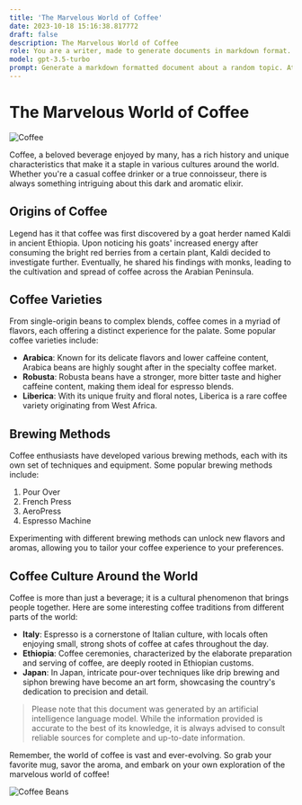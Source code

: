 ```yaml
---
title: 'The Marvelous World of Coffee'
date: 2023-10-18 15:16:38.817772
draft: false
description: The Marvelous World of Coffee
role: You are a writer, made to generate documents in markdown format. It is very important that all of the documents you generate are in valid markdown format.
model: gpt-3.5-turbo
prompt: Generate a markdown formatted document about a random topic. At the bottom, include a disclaimer explaining that the document was generated by you. The first line of the document should be the title. Make sure that the entire document is in proper markdown format, using a mix of various tags to make the document visually appealing.
---
```


# The Marvelous World of Coffee

![Coffee](https://www.example.com/coffee-image.jpg)

Coffee, a beloved beverage enjoyed by many, has a rich history and unique characteristics that make it a staple in various cultures around the world. Whether you're a casual coffee drinker or a true connoisseur, there is always something intriguing about this dark and aromatic elixir.

## Origins of Coffee

Legend has it that coffee was first discovered by a goat herder named Kaldi in ancient Ethiopia. Upon noticing his goats' increased energy after consuming the bright red berries from a certain plant, Kaldi decided to investigate further. Eventually, he shared his findings with monks, leading to the cultivation and spread of coffee across the Arabian Peninsula.

## Coffee Varieties

From single-origin beans to complex blends, coffee comes in a myriad of flavors, each offering a distinct experience for the palate. Some popular coffee varieties include:

- **Arabica**: Known for its delicate flavors and lower caffeine content, Arabica beans are highly sought after in the specialty coffee market.
- **Robusta**: Robusta beans have a stronger, more bitter taste and higher caffeine content, making them ideal for espresso blends.
- **Liberica**: With its unique fruity and floral notes, Liberica is a rare coffee variety originating from West Africa.

## Brewing Methods

Coffee enthusiasts have developed various brewing methods, each with its own set of techniques and equipment. Some popular brewing methods include:

1. Pour Over
2. French Press
3. AeroPress
4. Espresso Machine

Experimenting with different brewing methods can unlock new flavors and aromas, allowing you to tailor your coffee experience to your preferences.

## Coffee Culture Around the World

Coffee is more than just a beverage; it is a cultural phenomenon that brings people together. Here are some interesting coffee traditions from different parts of the world:

- **Italy**: Espresso is a cornerstone of Italian culture, with locals often enjoying small, strong shots of coffee at cafes throughout the day.
- **Ethiopia**: Coffee ceremonies, characterized by the elaborate preparation and serving of coffee, are deeply rooted in Ethiopian customs.
- **Japan**: In Japan, intricate pour-over techniques like drip brewing and siphon brewing have become an art form, showcasing the country's dedication to precision and detail.

> Please note that this document was generated by an artificial intelligence language model. While the information provided is accurate to the best of its knowledge, it is always advised to consult reliable sources for complete and up-to-date information.

Remember, the world of coffee is vast and ever-evolving. So grab your favorite mug, savor the aroma, and embark on your own exploration of the marvelous world of coffee!

![Coffee Beans](https://www.example.com/coffee-beans-image.jpg)